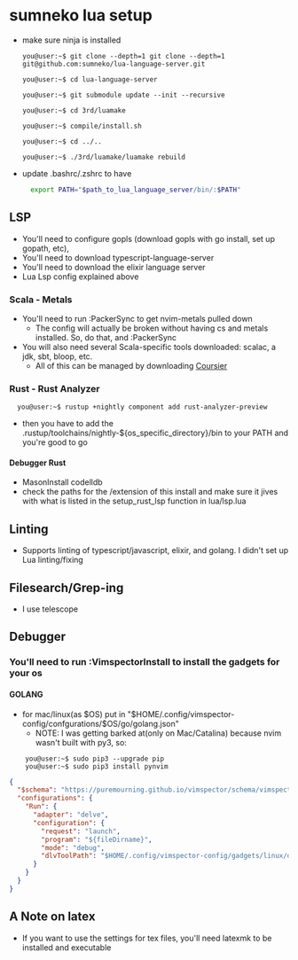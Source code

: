 # sumneko lua setup
* make sure ninja is installed
    ```console
    you@user:~$ git clone --depth=1 git clone --depth=1 git@github.com:sumneko/lua-language-server.git
    ```
    ```console
    you@user:~$ cd lua-language-server
    ```
    ```console
    you@user:~$ git submodule update --init --recursive
    ```
    ```console
    you@user:~$ cd 3rd/luamake
    ```
    ```console
    you@user:~$ compile/install.sh
    ```
    ```console
    you@user:~$ cd ../..
    ```
    ```console
    you@user:~$ ./3rd/luamake/luamake rebuild
    ```
* update .bashrc/.zshrc to have
    ```bash
      export PATH="$path_to_lua_language_server/bin/:$PATH"
    ```

## LSP
- You'll need to configure gopls (download gopls with go install, set up gopath, etc),
- You'll need to download typescript-language-server
- You'll need to download the elixir language server
- Lua Lsp config explained above

### Scala - Metals
- You'll need to run :PackerSync to get nvim-metals pulled down
  - The config will actually be broken without having cs and metals installed. So, do that, and :PackerSync
- You will also need several Scala-specific tools downloaded: scalac, a jdk, sbt, bloop, etc.
  - All of this can be managed by downloading [Coursier](https://get-coursier.io/docs/cli-installation)

### Rust - Rust Analyzer
```shell
  you@user:~$ rustup +nightly component add rust-analyzer-preview
```
- then you have to add the .rustup/toolchains/nightly-${os_specific_directory}/bin to your PATH and you're good to go
#### Debugger Rust
- MasonInstall codelldb
- check the paths for the /extension of this install and make sure it jives with what is listed in the setup_rust_lsp function in lua/lsp.lua

## Linting
- Supports linting of typescript/javascript, elixir, and golang. I didn't set up Lua linting/fixing

## Filesearch/Grep-ing
- I use telescope

## Debugger
### You'll need to run :VimspectorInstall to install the gadgets for your os
#### GOLANG
- for mac/linux(as $OS) put in "$HOME/.config/vimspector-config/confgurations/$OS/go/golang.json"
  - NOTE: I was getting barked at(only on Mac/Catalina) because nvim wasn't built with py3, so:
```console
    you@user:~$ sudo pip3 --upgrade pip
    you@user:~$ sudo pip3 install pynvim
```
```json
{
  "$schema": "https://puremourning.github.io/vimspector/schema/vimspector.schema.json",
  "configurations": {
    "Run": {
      "adapter": "delve",
      "configuration": {
        "request": "launch",
        "program": "${fileDirname}",
        "mode": "debug",
        "dlvToolPath": "$HOME/.config/vimspector-config/gadgets/linux/delve/bin/dlv"
      }
    }
  }
}
  ```

## A Note on latex
- If you want to use the settings for tex files, you'll need latexmk to be installed and executable
